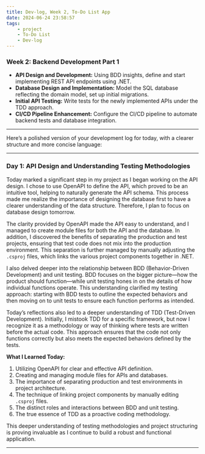 ```yaml
---
title: Dev-log, Week 2, To-Do List App
date: 2024-06-24 23:58:57
tags:
    - project
    - To-Do List
    - Dev-log
---
```


### Week 2: Backend Development Part 1

-   **API Design and Development:** Using BDD insights, define and start implementing REST API endpoints using .NET.
-   **Database Design and Implementation:** Model the SQL database reflecting the domain model, set up initial migrations.
-   **Initial API Testing:** Write tests for the newly implemented APIs under the TDD approach.
-   **CI/CD Pipeline Enhancement:** Configure the CI/CD pipeline to automate backend tests and database integration.

---

Here’s a polished version of your development log for today, with a clearer structure and more concise language:

---

### Day 1: API Design and Understanding Testing Methodologies

Today marked a significant step in my project as I began working on the API design. I chose to use OpenAPI to define the API, which proved to be an intuitive tool, helping to naturally generate the API schema. This process made me realize the importance of designing the database first to have a clearer understanding of the data structure. Therefore, I plan to focus on database design tomorrow.

The clarity provided by OpenAPI made the API easy to understand, and I managed to create module files for both the API and the database. In addition, I discovered the benefits of separating the production and test projects, ensuring that test code does not mix into the production environment. This separation is further managed by manually adjusting the `.csproj` files, which links the various project components together in .NET.

I also delved deeper into the relationship between BDD (Behavior-Driven Development) and unit testing. BDD focuses on the bigger picture—how the product should function—while unit testing hones in on the details of how individual functions operate. This understanding clarified my testing approach: starting with BDD tests to outline the expected behaviors and then moving on to unit tests to ensure each function performs as intended.

Today’s reflections also led to a deeper understanding of TDD (Test-Driven Development). Initially, I mistook TDD for a specific framework, but now I recognize it as a methodology or way of thinking where tests are written before the actual code. This approach ensures that the code not only functions correctly but also meets the expected behaviors defined by the tests.

**What I Learned Today:**

1. Utilizing OpenAPI for clear and effective API definition.
2. Creating and managing module files for APIs and databases.
3. The importance of separating production and test environments in project architecture.
4. The technique of linking project components by manually editing `.csproj` files.
5. The distinct roles and interactions between BDD and unit testing.
6. The true essence of TDD as a proactive coding methodology.

This deeper understanding of testing methodologies and project structuring is proving invaluable as I continue to build a robust and functional application.

---
